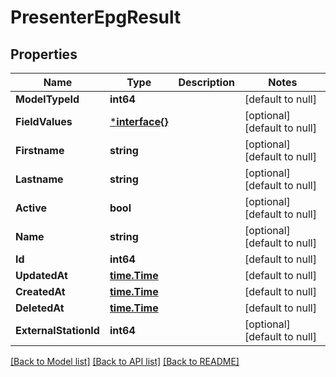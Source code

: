 # PresenterEpgResult

## Properties
Name | Type | Description | Notes
------------ | ------------- | ------------- | -------------
**ModelTypeId** | **int64** |  | [default to null]
**FieldValues** | [***interface{}**](interface{}.md) |  | [optional] [default to null]
**Firstname** | **string** |  | [optional] [default to null]
**Lastname** | **string** |  | [optional] [default to null]
**Active** | **bool** |  | [optional] [default to null]
**Name** | **string** |  | [optional] [default to null]
**Id** | **int64** |  | [default to null]
**UpdatedAt** | [**time.Time**](time.Time.md) |  | [default to null]
**CreatedAt** | [**time.Time**](time.Time.md) |  | [default to null]
**DeletedAt** | [**time.Time**](time.Time.md) |  | [default to null]
**ExternalStationId** | **int64** |  | [optional] [default to null]

[[Back to Model list]](../README.md#documentation-for-models) [[Back to API list]](../README.md#documentation-for-api-endpoints) [[Back to README]](../README.md)


